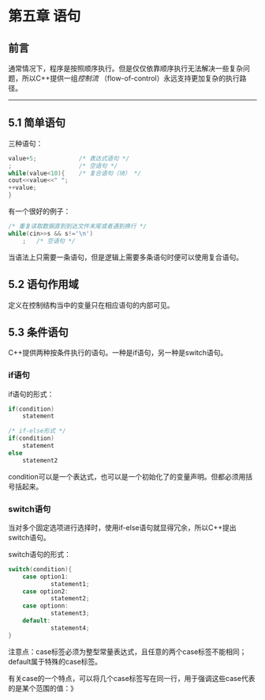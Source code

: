 # 第五章 语句

## 前言

通常情况下，程序是按照顺序执行。但是仅仅依靠顺序执行无法解决一些复杂问题，所以C++提供一组*控制流*
（flow-of-control）永远支持更加复杂的执行路径。

---

## 5.1 简单语句

三种语句：

```cpp
value+5;            /* 表达式语句 */
;                   /* 空语句 */
while(value<10){    /* 复合语句（块） */
cout<<value<<" ";   
++value;
}
```

有一个很好的例子：

```cpp
/* 重复读取数据直到到达文件末尾或者遇到换行 */
while(cin>>s && s!='\n')
    ;   /* 空语句 */
```

当语法上只需要一条语句，但是逻辑上需要多条语句时便可以使用复合语句。

## 5.2 语句作用域

定义在控制结构当中的变量只在相应语句的内部可见。

## 5.3 条件语句

C++提供两种按条件执行的语句。一种是if语句，另一种是switch语句。

### if语句
if语句的形式：

```cpp
if(condition)
    statement
    
/* if-else形式 */
if(condition)
    statement
else
    statement2 
```

condition可以是一个表达式，也可以是一个初始化了的变量声明。但都必须用括号括起来。

### switch语句

当对多个固定选项进行选择时，使用if-else语句就显得冗余，所以C++提出switch语句。

switch语句的形式：

```cpp
switch(condition){
    case option1:
            statement1;
    case option2:
            statement2;
    case optionn:
            statement3;
    default:
            statement4; 
}
```

注意点：case标签必须为整型常量表达式，且任意的两个case标签不能相同；default属于特殊的case标签。

有关case的一个特点，可以将几个case标签写在同一行，用于强调这些case代表的是某个范围的值：》
